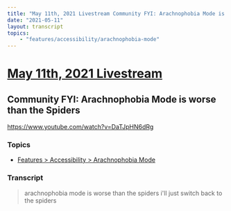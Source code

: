 ```yaml
---
title: "May 11th, 2021 Livestream Community FYI: Arachnophobia Mode is worse than the Spiders"
date: "2021-05-11"
layout: transcript
topics:
    - "features/accessibility/arachnophobia-mode"
---
```

# [May 11th, 2021 Livestream](../2021-05-11.md)
## Community FYI: Arachnophobia Mode is worse than the Spiders
https://www.youtube.com/watch?v=DaTJpHN6dRg

### Topics
* [Features > Accessibility > Arachnophobia Mode](../topics/features/accessibility/arachnophobia-mode.md)

### Transcript

> arachnophobia mode is worse than the spiders i'll just switch back to the spiders
